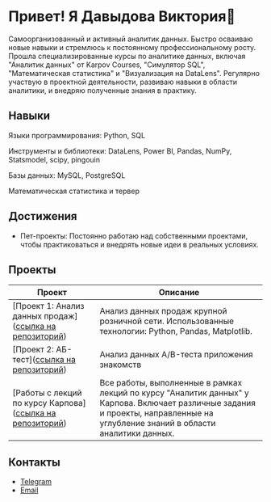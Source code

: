 # Привет! Я Давыдова Виктория👋

Самоорганизованный и активный аналитик данных. Быстро осваиваю новые навыки и стремлюсь к постоянному профессиональному росту. Прошла специализированные курсы по аналитике данных, включая "Аналитик данных" от Karpov Courses, "Симулятор SQL", "Математическая статистика" и "Визуализация на DataLens". Регулярно участвую в проектной деятельности, развиваю навыки в области аналитики, и внедряю полученные знания в практику.

## Навыки

Языки программирования: Python, SQL

Инструменты и библиотеки: DataLens, Power BI, Pandas, NumPy, Statsmodel, scipy, pingouin

Базы данных: MySQL, PostgreSQL

Математическая статистика и тервер

## Достижения
- Пет-проекты: Постоянно работаю над собственными проектами, чтобы практиковаться и внедрять новые идеи в реальных условиях.

## Проекты

| Проект                                                                                           | Описание                                                                                                                                           |
|--------------------------------------------------------------------------------------------------|-----------------------------------------------------------------------------------------------------------------------------------------------------|
| [Проект 1: Анализ данных продаж]([ссылка на репозиторий](https://github.com/viknep/project_for_e-commerce))                                          | Анализ данных продаж крупной розничной сети. Использованные технологии: Python, Pandas, Matplotlib.                                                  |
| [Проект 2: АБ-тест]([ссылка на репозиторий](https://github.com/viknep/ab_test_dating_app))                               | Анализ данных A/B-теста приложения знакомств                                  |
| [Работы с лекций по курсу Карпова]([ссылка на репозиторий](https://github.com/viknep/projects_from_lections))                                        | Все работы, выполненные в рамках лекций по курсу "Аналитик данных" у Карпова. Включает различные задания и проекты, направленные на углубление знаний в области аналитики данных. |


## Контакты

- [Telegram](https://t.me/davikasem)
- [Email](viknep8@gmail.com)
